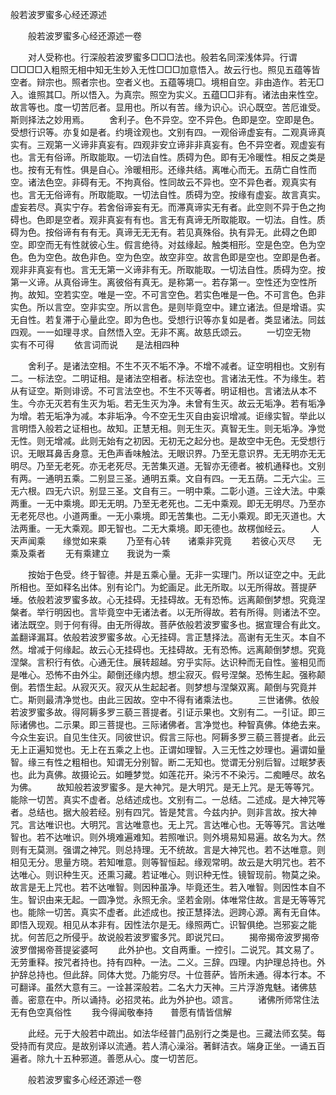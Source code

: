   般若波罗蜜多心经还源述
　　




　　般若波罗蜜多心经还源述一卷

　　对人受称也。行深般若波罗蜜多□□□法也。般若名同深浅体异。行谓□□□□入粗照无相中知无生妙入无性□□□加意悟入。故云行也。照见五蕴等皆空者。辩宗也。照者宗也。空者义也。五蕴等境□。境相自空。非由造作。若无□入。谁照其□。所以悟入。为真宗。照空为实义。五蕴□□非有。诸法由来性空。故言等也。度一切苦厄者。显用也。所以有苦。缘为识心。识心既空。苦厄谁受。斯则择法之妙用焉。
　　舍利子。色不异空。空不异色。色即是空。空即是色。受想行识等。亦复如是者。约境诠观也。文别有四。一观俗谛虚妄有。二观真谛真实有。三观第一义谛非真妄有。四观非安立谛非非真妄有。色不异空者。观虚妄有也。言无有俗谛。所取能取。一切法自性。质碍为色。即有无冷暖性。相反之类是也。按有无有性。俱是自心。泠暖相形。还缘共结。离唯心而无。五荫亡自性而空。诸法色空。非碍有无。不拘真俗。性同故云不异也。空不异色者。观真实有也。言无无俗谛有。所取能取。一切法自性。质碍为空。按缘有虚妄。故言真实。虚妄若尽。真实宁存。若舍俗谛妄有无。而滞真谛实无有者。此空则不异于色之拘碍也。色即是空者。观非真妄有有也。言无有真谛无所取能取。一切法。自性。质碍为色。按俗谛有有有无。真谛无无无有。若见真殊俗。执有异无。此碍之色即空。即空而无有性就彼心生。假言绝待。对兹缘起。触类相形。空是色空。色为空色。色为空色。故色非色。空为色空。故空非空。故言色即是空也。空即是色者。观非非真妄有也。言无无第一义谛非有无。所取能取。一切法自性。质碍为空。按第一义谛。从真俗谛生。离彼俗有真无。是称第一。若存第一。空性还为空性所拘。故知。空若实空。唯是一空。不可言空色。若实色唯是一色。不可言色。色非实色。所以言空。空非实空。所以言色。是则毕竟空中。建立诸法。但是增语。实无自性。若复滞于心量此空。即为色也。受想行识等亦复如是者。类显诸法。同兹四观。一一如理寻求。自然悟入空。无非不离。故慈氏颂云。
　　一切空无物　　实有不可得
　　依言词而说　　是法相四种

　　舍利子。是诸法空相。不生不灭不垢不净。不增不减者。证空明相也。文别有二。一标法空。二明证相。是诸法空相者。标法空也。言诸法无性。不为缘生。若从有证空。斯则诽谤。不可言法空也。不生不灭等者。明证相也。言诸法从本不生。今亦无灭若有生灭为垢。若无生灭为净。未曾有生灭。故云无垢净。若有垢净为增。若无垢净为减。本非垢净。今不空无生灭自由妄识增减。讵缘实智。举此以言明悟入般若之证相也。故知。正慧无相。则无生灭。真智无生。则无垢净。净觉无性。则无增减。此则无始有之初因。无初无之起分也。是故空中无色。无受想行识。无眼耳鼻舌身意。无色声香味触法。无眼识界。乃至无意识界。无无明亦无无明尽。乃至无老死。亦无老死尽。无苦集灭道。无智亦无德者。被机通释也。文别有两。一通明五乘。二别显三圣。通明五乘。文自有四。一无五荫。二无六尘。三无六根。四无六识。别显三圣。文自有三。一明中乘。二彰小道。三诠大法。中乘两重。一无中乘境。即无无明。乃至无老死也。二无中乘观。即无无明尽。乃至亦无老死尽也。小道两重。一无小乘境。即无苦集也。二无小乘观。即无灭道也。大法两重。一无大乘观。即无智也。二无大乘境。即无德也。故楞伽经云。
　　人天声闻乘　　缘觉如来乘
　　乃至有心转　　诸乘非究竟
　　若彼心灭尽　　无乘及乘者
　　无有乘建立　　我说为一乘

　　按始于色受。终于智德。并是五乘心量。无非一实理门。所以证空之中。无此所相也。至如释名出体。别有论门。为蛇画足。此无所取。以无所得故。菩提萨埵。依般若波罗蜜多故。心无挂碍。无挂碍故。无有恐怖。远离颠倒梦想。究竟涅槃者。举行明因也。言毕竟空中无诸法者。以无所得故。若有所得。则诸法不空。诸法既空。则于何有得。由无所得故。菩萨依般若波罗蜜多也。据宣理合有此文。盖翻译漏耳。依般若波罗蜜多故。心无挂碍。言正慧择法。高谢有无生灭。本自不然。增减于何缘起。故云心无挂碍也。无挂碍故。无有恐怖。远离颠倒梦想。究竟涅槃。言积行有依。心通无住。展转超越。穷乎实际。达识种而无自性。鉴相见而是唯心。恐怖不由外尘。颠倒还缘内想。想尘寂灭。假号涅槃。恐怖生起。强称颠倒。若悟生起。从寂灭灭。寂灭从生起起者。则梦想与涅槃双离。颠倒与究竟并亡。斯则最清净觉也。由此三因故。空中不得有诸乘法也。
　　三世诸佛。依般若波罗蜜多故。得阿耨多罗三藐三菩提者。引证示果也。文别有二。一引证。即三际诸佛也。二示果。即三菩提也。三际诸佛者。言净觉也。种智真佛。体绝去来。今众生妄识。自见生住灭。同彼世识。假言三际也。阿耨多罗三藐三菩提者。此云无上正遍知觉也。无上在五乘之上也。正谓如理智。入三无性之妙理也。遍谓如量智。缘三有性之粗相也。知谓无分别智。断二无知也。觉谓无分别后智。过眠梦表也。此为真佛。故摄论云。如睡梦觉。如莲花开。染污不不染污。二痴睡尽。故名为佛。
　　故知般若波罗蜜多。是大神咒。是大明咒。是无上咒。是无等等咒。能除一切苦。真实不虚者。总结述成也。文别有二。一总结。二述成。是大神咒等者。总结也。据大般若经。别有四咒。皆是梵言。今兹内护。则非言故。按大神咒。言达唯识也。大明咒。言达唯意也。无上咒。言达唯心也。无等等咒。言达唯智也。若不达唯识。则外境难遍难知。若照唯识。则外境易知易遍。故名为大。然则有无莫测。强谓之神咒。则总持理。无不统故。言是大神咒也。若不达唯意。则相见无分。思量方晓。若知唯意。则等智恒起。缘观常明。故云是大明咒也。若不达唯心。则识种生灭。还熏习藏。若证唯心。则识种无性。镜智现前。物莫之染。故言是无上咒也。若不达唯智。则因种虽净。毕竟还生。若入唯智。则因性本自不生。智识由来无起。一圆净觉。永照无余。坚若金刚。体唯常住故。言是无等等咒也。能除一切苦。真实不虚者。此述成也。按正慧择法。迥跨心源。离有无自体。即悟入现观。相见从本非有。因性法尔是无。缘照两亡。识智俱绝。岂邪妄之能扰。何苦厄之所侵乎。故说般若波罗蜜多咒。即说咒曰。
　　揭帝揭帝波罗揭帝波罗僧揭帝菩提娑婆呵
　　此外护也。文自两重。一控引。二说咒。其文易了。无劳重释。按咒者持也。持有四种。一法。二义。三辞。四理。内护理总持也。外护辞总持也。但此辞。同体大觉。乃能穷尽。十位菩萨。皆所未通。得本行本。不可翻译。虽然大意有三。一诠甚深般若。二名大力天神。三片浮游鬼魅。诸佛慈善。密意在中。所以诵持。必招灵祐。此为外护也。颂言。
　　诸佛所师常住法　　无有色空真俗性
　　我今得闻敬奉持　　普愿有情皆信解

　　此经。元于大般若中疏出。如法华经普门品别行之类是也。三藏法师玄奘。每受持而有灵应。是故别译以流通。若人清心澡浴。著鲜洁衣。端身正坐。一诵五百遍者。除九十五种邪道。善愿从心。度一切苦厄。

　　般若波罗蜜多心经还源述一卷


